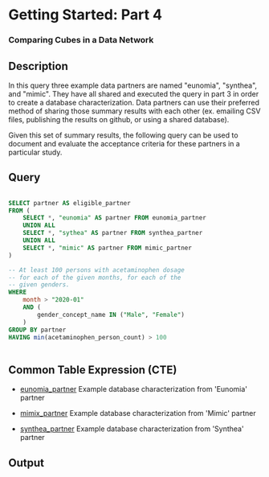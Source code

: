 <!--


Author:Nathan Buesgens



CDM Version:5.4



Group:Getting Started


-->

# Getting Started: Part 4

### Comparing Cubes in a Data Network










		 

## Description
In this query three example data partners are named 
"eunomia", "synthea", and "mimic". They 
have all shared and executed the query in part 3
in order to create a database characterization.
Data partners can use their preferred method
of sharing those summary results with each other
(ex. emailing CSV files, publishing the results on
github, or using a shared database).

Given this set of summary results, 
the following query can be used to 
document and evaluate the acceptance criteria for
these partners in a particular study.



		 
## Query
```sql

SELECT partner AS eligible_partner
FROM (
	SELECT *, "eunomia" AS partner FROM eunomia_partner
	UNION ALL 
	SELECT *, "sythea" AS partner FROM synthea_partner
	UNION ALL 
	SELECT *, "mimic" AS partner FROM mimic_partner
)

-- At least 100 persons with acetaminophen dosage
-- for each of the given months, for each of the
-- given genders.
WHERE
	month > "2020-01"
	AND (
		gender_concept_name IN ("Male", "Female")
	)
GROUP BY partner
HAVING min(acetaminophen_person_count) > 100
  
```


		

## Common Table Expression (CTE)


- [eunomia_partner](./example_data/eunomia_partner.md) Example database characterization from 'Eunomia' partner 




- [mimix_partner](./example_data/mimic_partner.md) Example database characterization from 'Mimic' partner 




- [synthea_partner](./example_data/synthea_partner.md) Example database characterization from 'Synthea' partner 





		 

## Output



		
